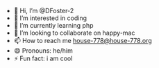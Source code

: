 - 👋 Hi, I’m @DFoster-2
- 👀 I’m interested in coding
- 🌱 I’m currently learning php
- 💞️ I’m looking to collaborate on happy-mac
- 📫 How to reach me house-778@house-778.org
- 😄 Pronouns: he/him
- ⚡ Fun fact: i am cool

<!---
DFoster-2/DFoster-2 is a ✨ special ✨ repository because its `README.md` (this file) appears on your GitHub profile.
You can click the Preview link to take a look at your changes.
--->
